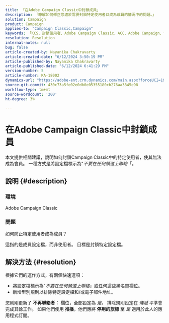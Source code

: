 ```yaml
---
title: 「在Adobe Campaign Classic中封鎖成員」
description: 「瞭解如何修正您處於需要封鎖特定使用者以成為成員的情況中的問題。」
solution: Campaign
product: Campaign
applies-to: "Campaign Classic,Campaign"
keywords: 「KCS、封鎖使用者、Adobe Campaign Classic、ACC、Adobe Campaign、做法」
resolution: Resolution
internal-notes: null
bug: false
article-created-by: Nayanika Chakravarty
article-created-date: "6/12/2024 3:50:19 PM"
article-published-by: Nayanika Chakravarty
article-published-date: "6/12/2024 6:41:29 PM"
version-number: 5
article-number: KA-18002
dynamics-url: "https://adobe-ent.crm.dynamics.com/main.aspx?forceUCI=1&pagetype=entityrecord&etn=knowledgearticle&id=0a19c172-d328-ef11-840b-0022480a40c2"
source-git-commit: 430c73a5fe02e0db0e05355180cb276aa3345e98
workflow-type: tm+mt
source-wordcount: '200'
ht-degree: 3%

---
```


# 在Adobe Campaign Classic中封鎖成員


本文提供相關建議，說明如何封鎖Campaign Classic中的特定使用者，使其無法成為會員。 一種方式是將設定檔標示為&quot;*不要在任何頻道上聯絡*「。

## 說明 {#description}


### <b>環境</b>

Adobe Campaign Classic

### <b>問題</b>

如何防止特定使用者成為成員？

這指的是成員設定檔，而非使用者。 目標是封鎖特定設定檔。




## 解決方法 {#resolution}


根據它們的運作方式，有兩個快速選項：

- 將設定檔標示為&quot;*不要在任何頻道上聯絡*」或任何這些黑名單欄位。
- 新增型別規則以排除特定設定檔和/或電子郵件地址。


您剛剛更新了 <b>不再聯絡者：</b> 欄位，全部設定為 *是。* 排除規則設定在 *傳遞* 平準會完成其餘工作。 如果他們使用 <b>推播</b>，他們應將 <b>停用的旗標</b> 至 *是* 適用於此人的應用程式訂閱。
